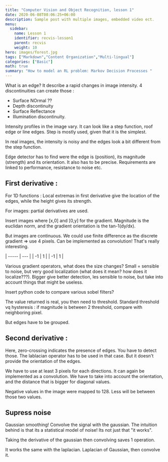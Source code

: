 ```yaml
---
title: "Computer Vision and Object Recognition, lesson 1"
date: 2020-06-08T08:06:25+06:00 
description: Sample post with multiple images, embedded video ect.
menu:
  sidebar:
    name: Lesson 1
    identifier: recvis-lesson1
    parent: recvis
    weight: 10
hero: images/forest.jpg
tags: ["Markdown","Content Organization","Multi-lingual"]
categories: ["Basic"]
math: true
summary: "How to model an RL problem: Markov Decision Processes "
---
```


<style>
r { color: Red }
o { color: Orange }
g { color: Green }
b { color: Blue }
</style>

What is an edge? It describe a rapid changes in image intensity. 4 discontinuities can create those : 
- Surface NOrmal ?? 
- Depth discontinuity 
- Surface Reflectance 
- Illumination discontinuity.

Intensity profiles in the image vary. It can look like a step function, roof edge or line edges. Step is mostly used, given that it is the simplest. 

In real images, the intensity is noisy and the edges look a bit different from the step function. 

Edge detector has to find were the edge is (position), its magnitude (strength) and its orientation. It also has to be precise. Requirements are linked to performance, resistance to noise etc. 

## First derivative : 

For 1D functions : Local extremas in first derivative give the location of the edges, while the height gives its strength. 

For images: partial derivatives are used. 

Insert images where [x,0] and [0,y] for the gradient. Magnitude is the euclidan norm, and the gradient orientation is the tan-1(dy/dx).

But images are continuous. We could use finite difference as the discrete gradient => use 4 pixels. Can be implemented as convolution! That's really interesting. 


   | ----- | --- |
   | -1 | 1  |
   | -1 | 1  |

  Various gradient operators, what does the size changes? 
  Small = sensible to noise, but very good localization (what does it mean? how does it localize???). 
  Bigger give better detection, les sensible to noise, but take into account things that might be useless.

  Insert python code to compare various sobel filters? 

  The value returned is real, you then need to threshold. 
  Standard threshold vq hysteresis : if magnitude is between 2 threshold, compare with neighboring pixel. 

  But edges have to be grouped. 

## Second derivative : 

Here, zero-crossing indicates the presence of edges. You have to detect those. The  lablacian operator has to be used in that case. But it doesn't provide the orientation of the edges. 

We have to use at least 3 pixels for each directions. It can again be implemented as a convolution. We have to take into account the orientation, and the distance that is bigger for diagonal values. 

Negative values in the image were mapped to 128. Less will be between those two values. 

## Supress noise
Gaussian smoothing! Convolve the signal with the gaussian.
The intuition behind is that its a statistical model of noise! Its not just that "it works". 

Taking the derivative of the gaussian then convolving saves 1 operation. 

It works the same with the laplacian. Laplacian of Gaussian, then convolve it. 